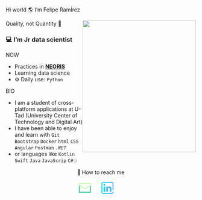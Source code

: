 Hi world  🌎  I’m Felipe RamÍrez

<a href="url"><img src="https://user-images.githubusercontent.com/73697209/147690700-de63cd04-0987-446c-a04f-5acbd0043247.jpeg" align="right" height="350" width="300" ></a>

Quality, not Quantity 🎴

### 💻 I’m Jr data scientist


NOW
- Practices in <b>[NEORIS](https://www.neoris.com/es/home)</b>
- Learning data science
- ⚙️ Daily use: `Python`

BIO
- I am a student of cross-platform applications at U-Tad
    (University Center of Technology and Digital Art)
- I have been able to enjoy and learn with `Git` `Bootstrap` `Docker` `html` `CSS` `Angular` `Postman` <i>`.NET`</i>
- or languages like `Kotlin` `Swift` `Java` `JavaScrip` `C#`💥
 


<p align="center" margin="5px">
📩 How to reach me
</br>
</br>
<a href="mailto:afrmillan10@icloud.com"><img width="32px" alt="" title="Send me email" src="email-2.png"/></a>
 &#8287;&#8287;&#8287;&#8287;&#8287;
 <a href="https://www.linkedin.com/in/felipe-ram%C3%ADrez-millán/"><img width="32px" alt="" title="Go to linkedin" src="linkedin.png"/></a>
 &#8287;&#8287;&#8287;&#8287;&#8287;
</p>
<!---
Mc-Ramirez/Mc-Ramirez is a ✨ special ✨ repository because its `README.md` (this file) appears on your GitHub profile.
You can click the Preview link to take a look at your changes.
--->
